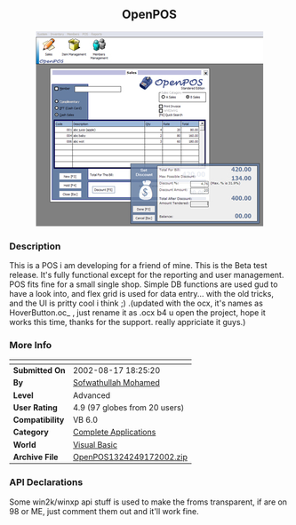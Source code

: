 ﻿<div align="center">

## OpenPOS

<img src="PIC2002916826185327.jpg">
</div>

### Description

This is a POS i am developing for a friend of mine. This is the Beta test release. It's fully functional except for the reporting and user management. POS fits fine for a small single shop. Simple DB functions are used gud to have a look into, and flex grid is used for data entry... with the old tricks, and the UI is pritty cool i think ;) .(updated with the ocx, it's names as HoverButton.oc_ , just rename it as .ocx b4 u open the project, hope it works this time, thanks for the support. really appriciate it guys.)
 
### More Info
 


<span>             |<span>
---                |---
**Submitted On**   |2002-08-17 18:25:20
**By**             |[Sofwathullah Mohamed](https://github.com/Planet-Source-Code/PSCIndex/blob/master/ByAuthor/sofwathullah-mohamed.md)
**Level**          |Advanced
**User Rating**    |4.9 (97 globes from 20 users)
**Compatibility**  |VB 6\.0
**Category**       |[Complete Applications](https://github.com/Planet-Source-Code/PSCIndex/blob/master/ByCategory/complete-applications__1-27.md)
**World**          |[Visual Basic](https://github.com/Planet-Source-Code/PSCIndex/blob/master/ByWorld/visual-basic.md)
**Archive File**   |[OpenPOS1324249172002\.zip](https://github.com/Planet-Source-Code/sofwathullah-mohamed-openpos__1-39047/archive/master.zip)

### API Declarations

Some win2k/winxp api stuff is used to make the froms transparent, if are on 98 or ME, just comment them out and it'll work fine.






